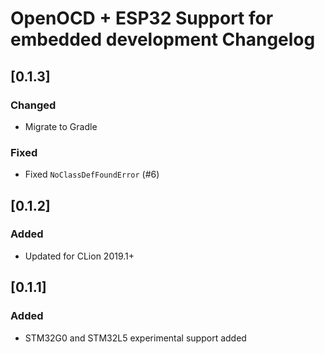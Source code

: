 # OpenOCD + ESP32 Support for embedded development Changelog

## [0.1.3]
### Changed
- Migrate to Gradle

### Fixed
- Fixed `NoClassDefFoundError` (#6)

## [0.1.2]
### Added
- Updated for CLion 2019.1+

## [0.1.1]
### Added
- STM32G0 and STM32L5 experimental support added
